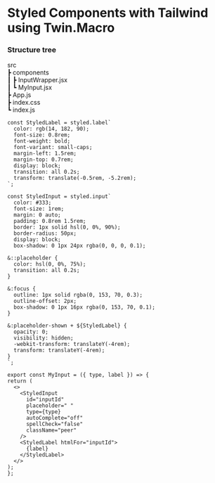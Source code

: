 <h1>Styled Components with Tailwind using Twin.Macro</h1>

<h3>Structure tree</h3>
src<br/>
┣ components<br/>
┃ ┣ InputWrapper.jsx<br/>
┃ ┗ MyInput.jsx<br/>
┣ App.js<br/>
┣ index.css<br/>
┗ index.js

```
const StyledLabel = styled.label`
  color: rgb(14, 182, 90);
  font-size: 0.8rem;
  font-weight: bold;
  font-variant: small-caps;
  margin-left: 1.5rem;
  margin-top: 0.7rem;
  display: block;
  transition: all 0.2s;
  transform: translate(-0.5rem, -5.2rem);
`;

const StyledInput = styled.input`
  color: #333;
  font-size: 1rem;
  margin: 0 auto;
  padding: 0.8rem 1.5rem;
  border: 1px solid hsl(0, 0%, 90%);
  border-radius: 50px;
  display: block;
  box-shadow: 0 1px 24px rgba(0, 0, 0, 0.1);

&::placeholder {
  color: hsl(0, 0%, 75%);
  transition: all 0.2s;
}

&:focus {
  outline: 1px solid rgba(0, 153, 70, 0.3);
  outline-offset: 2px;
  box-shadow: 0 1px 16px rgba(0, 153, 70, 0.1);
}

&:placeholder-shown + ${StyledLabel} {
  opacity: 0;
  visibility: hidden;
  -webkit-transform: translateY(-4rem);
  transform: translateY(-4rem);
}
`;

export const MyInput = ({ type, label }) => {
return (
  <>
    <StyledInput
      id="inputId"
      placeholder=" "
      type={type}
      autoComplete="off"
      spellCheck="false"
      className="peer"
    />
    <StyledLabel htmlFor="inputId">
      {label}
    </StyledLabel>
  </>
);
};
```
